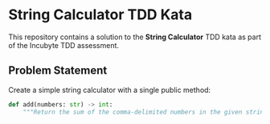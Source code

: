 # String Calculator TDD Kata

This repository contains a solution to the **String Calculator** TDD kata as part of the Incubyte TDD assessment. 

## Problem Statement

Create a simple string calculator with a single public method:

```python
def add(numbers: str) -> int:
    """Return the sum of the comma‑delimited numbers in the given string."""


